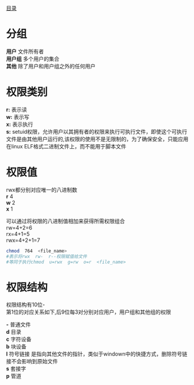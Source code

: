 [目录](../目录.md)

# 分组 #
**用户** 文件所有者	\
**用户组** 多个用户的集合 \
**其他** 除了用户和用户组之外的任何用户


# 权限类别 #
**r:** 表示读\
**w:** 表示写\
**x:** 表示执行\
**s:** setuid权限，允许用户以其拥有者的权限来执行可执行文件，即使这个可执行文件是由其他用户运行的,该权限的使用不是无限制的，为了确保安全，只能应用在linux ELF格式二进制文件上，而不能用于脚本文件

# 权限值 # 
rwx都分别对应唯一的八进制数\
**r** 4\
**w** 2\
**x** 1

可以通过将权限的八进制值相加来获得所需权限组合 \
rw=4+2=6 \
rx=4+1=5 \
rwx=4+2+1=7

```bash
chmod  764  <file_name>
#表示将rwx  rw-  r--权限赋值给文件
#等同于执行chmod  u=rwx  g=rw  o=r  <file_name>
```

# 权限结构 #
权限结构有10位- \
第1位的对应关系如下,后9位每3对分别对应用户，用户组和其他组的权限

**\-**	普通文件 \
**d**	目录 \
**c**	字符设备 \
**b**	块设备 \
**l**	符号链接 是指向其他文件的指针，类似于windown中的快捷方式，删除符号链接不会影响到原始文件 \
**s**	套接字 \
**p**	管道
